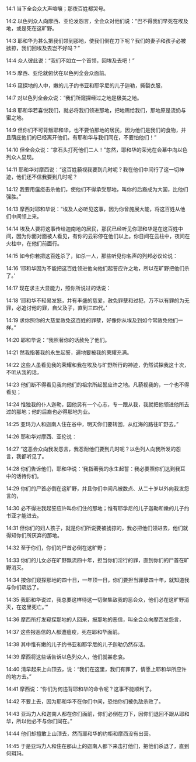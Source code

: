 <a id="1"></a>14:1  当下全会众大声喧嚷；那夜百姓都哭号。  

<a id="2"></a>14:2  以色列众人向摩西、亚伦发怨言，全会众对他们说：“巴不得我们早死在埃及地，或是死在这旷野。  

<a id="3"></a>14:3  耶和华为甚么把我们领到那地，使我们倒在刀下呢？我们的妻子和孩子必被掳掠，我们回埃及去岂不好吗？”  

<a id="4"></a>14:4  众人彼此说：“我们不如立一个首领，回埃及去吧！”  

<a id="5"></a>14:5  摩西、亚伦就俯伏在以色列全会众面前。  

<a id="6"></a>14:6  窥探地的人中，嫩的儿子约书亚和耶孚尼的儿子迦勒，撕裂衣服，  

<a id="7"></a>14:7  对以色列全会众说：“我们所窥探经过之地是极美之地。  

<a id="8"></a>14:8  耶和华若喜悦我们，就必将我们领进那地，把地赐给我们，那地原是流奶与蜜之地。  

<a id="9"></a>14:9  但你们不可背叛耶和华，也不要怕那地的居民，因为他们是我们的食物，并且荫庇他们的已经离开他们。有耶和华与我们同在，不要怕他们！”  

<a id="10"></a>14:10  但全会众说：“拿石头打死他们二人！”忽然，耶和华的荣光在会幕中向以色列众人显现。  

<a id="11"></a>14:11  耶和华对摩西说：“这百姓藐视我要到几时呢？我在他们中间行了这一切神迹，他们还不信我要到几时呢？  

<a id="12"></a>14:12  我要用瘟疫击杀他们，使他们不得承受那地，叫你的后裔成为大国，比他们强胜。”  

<a id="13"></a>14:13  摩西对耶和华说：“埃及人必听见这事，因为你曾施展大能，将这百姓从他们中间领上来。  

<a id="14"></a>14:14  埃及人要将这事传给迦南地的居民，那民已经听见你耶和华是在这百姓中间，因为你面对面被人看见，有你的云彩停在他们以上。你日间在云柱中，夜间在火柱中，在他们前面行。  

<a id="15"></a>14:15  如今你若把这百姓杀了，如杀一人，那些听见你名声的列邦必议论说：  

<a id="16"></a>14:16  ‘耶和华因为不能把这百姓领进他向他们起誓应许之地，所以在旷野把他们杀了。’  

<a id="17"></a>14:17  现在求主大显能力，照你所说过的话说：  

<a id="18"></a>14:18  ‘耶和华不轻易发怒，并有丰盛的慈爱，赦免罪孽和过犯，万不以有罪的为无罪，必追讨他的罪，自父及子，直到三四代。’  

<a id="19"></a>14:19  求你照你的大慈爱赦免这百姓的罪孽，好像你从埃及到如今常赦免他们一样。”  

<a id="20"></a>14:20  耶和华说：“我照著你的话赦免了他们。  

<a id="21"></a>14:21  然我指著我的永生起誓，遍地要被我的荣耀充满。  

<a id="22"></a>14:22  这些人虽看见我的荣耀和我在埃及与旷野所行的神迹，仍然试探我这十次，不听从我的话，  

<a id="23"></a>14:23  他们断不得看见我向他们的祖宗所起誓应许之地。凡藐视我的，一个也不得看见；  

<a id="24"></a>14:24  惟独我的仆人迦勒，因他另有一个心志，专一跟从我，我就把他领进他所去过的那地；他的后裔也必得那地为业。  

<a id="25"></a>14:25  亚玛力人和迦南人住在谷中，明天你们要转回，从红海的路往旷野去。”  

<a id="26"></a>14:26  耶和华对摩西、亚伦说：  

<a id="27"></a>14:27  “这恶会众向我发怨言，我忍耐他们要到几时呢？以色列人向我所发的怨言，我都听见了。  

<a id="28"></a>14:28  你们告诉他们，耶和华说：‘我指著我的永生起誓：我必要照你们达到我耳中的话待你们。  

<a id="29"></a>14:29  你们的尸首必倒在这旷野，并且你们中间凡被数点、从二十岁以外向我发怨言的，  

<a id="30"></a>14:30  必不得进我起誓应许叫你们住的那地；惟有耶孚尼的儿子迦勒和嫩的儿子约书亚才能进去。  

<a id="31"></a>14:31  但你们的妇人孩子，就是你们所说要被掳掠的，我必把他们领进去，他们就得知你们所厌弃的那地。  

<a id="32"></a>14:32  至于你们，你们的尸首必倒在这旷野；  

<a id="33"></a>14:33  你们的儿女必在旷野飘流四十年，担当你们淫行的罪，直到你们的尸首在旷野消灭。  

<a id="34"></a>14:34  按你们窥探那地的四十日，一年顶一日，你们要担当罪孽四十年，就知道我与你们疏远了。  

<a id="35"></a>14:35  我耶和华说过，我总要这样待这一切聚集敌我的恶会众，他们必在这旷野消灭，在这里死亡。’”  

<a id="36"></a>14:36  摩西所打发窥探那地的人回来，报那地的恶信，叫全会众向摩西发怨言，  

<a id="37"></a>14:37  这些报恶信的人都遭瘟疫，死在耶和华面前。　  

<a id="38"></a>14:38  其中惟有嫩的儿子约书亚和耶孚尼的儿子迦勒仍然存活。  

<a id="39"></a>14:39  摩西将这些话告诉以色列众人，他们就甚悲哀。  

<a id="40"></a>14:40  清早起来上山顶去，说：“我们在这里，我们有罪了，情愿上耶和华所应许的地方去。”  

<a id="41"></a>14:41  摩西说：“你们为何违背耶和华的命令呢？这事不能顺利了。  

<a id="42"></a>14:42  不要上去，因为耶和华不在你们中间，恐怕你们被仇敌杀败了。  

<a id="43"></a>14:43  亚玛力人和迦南人都在你们面前，你们必倒在刀下，因你们退回不跟从耶和华，所以他必不与你们同在。”  

<a id="44"></a>14:44  他们却擅敢上山顶去，然而耶和华的约柜和摩西没有出营。  

<a id="45"></a>14:45  于是亚玛力人和住在那山上的迦南人都下来击打他们，把他们杀退了，直到何珥玛。  

